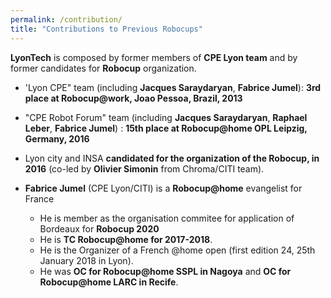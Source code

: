 ```yaml
---
permalink: /contribution/
title: "Contributions to Previous Robocups"
---
```



**LyonTech** is composed by former members of **CPE Lyon team** and by former
candidates for **Robocup** organization.

- 'Lyon CPE" team  (including **Jacques Saraydaryan**, **Fabrice Jumel**): **3rd place at Robocup@work, Joao Pessoa, Brazil, 2013**
- "CPE Robot Forum" team (including **Jacques Saraydaryan**, **Raphael Leber**, **Fabrice Jumel**) : **15th place at Robocup@home OPL Leipzig, Germany, 2016**
- Lyon city and INSA **candidated for the organization of the Robocup, in 2016**
(co-led by **Olivier Simonin** from Chroma/CITI team).
- **Fabrice Jumel** (CPE Lyon/CITI) is a **Robocup@home** evangelist for France

  - He is member as the organisation commitee for application of Bordeaux for **Robocup 2020** 
  - He is **TC Robocup@home for 2017-2018**. 
  - He is  the Organizer of a French @home open (first edition 24, 25th January 2018 in Lyon). 
  - He was **OC for Robocup@home SSPL in Nagoya** and **OC for Robocup@home LARC in Recife**.
